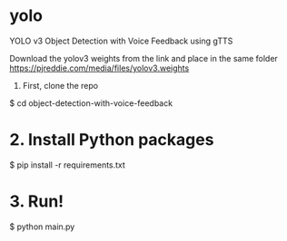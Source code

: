 # yolo
YOLO v3 Object Detection with Voice Feedback using gTTS

Download the yolov3 weights from the link and place in the same folder
https://pjreddie.com/media/files/yolov3.weights

1. First, clone the repo

$ cd object-detection-with-voice-feedback

# 2. Install Python packages
$ pip install -r requirements.txt

# 3. Run!
$ python main.py

